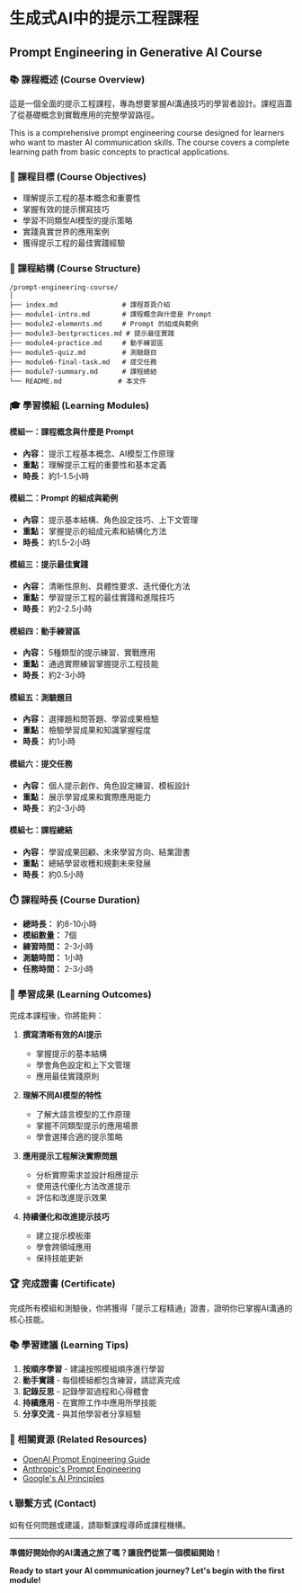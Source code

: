 # 生成式AI中的提示工程課程
## Prompt Engineering in Generative AI Course

### 📚 課程概述 (Course Overview)

這是一個全面的提示工程課程，專為想要掌握AI溝通技巧的學習者設計。課程涵蓋了從基礎概念到實戰應用的完整學習路徑。

This is a comprehensive prompt engineering course designed for learners who want to master AI communication skills. The course covers a complete learning path from basic concepts to practical applications.

### 🎯 課程目標 (Course Objectives)

- 理解提示工程的基本概念和重要性
- 掌握有效的提示撰寫技巧
- 學習不同類型AI模型的提示策略
- 實踐真實世界的應用案例
- 獲得提示工程的最佳實踐經驗

### 📖 課程結構 (Course Structure)

```
/prompt-engineering-course/
│
├── index.md                # 課程首頁介紹
├── module1-intro.md        # 課程概念與什麼是 Prompt
├── module2-elements.md     # Prompt 的組成與範例
├── module3-bestpractices.md # 提示最佳實踐
├── module4-practice.md     # 動手練習區
├── module5-quiz.md         # 測驗題目
├── module6-final-task.md   # 提交任務
├── module7-summary.md      # 課程總結
└── README.md              # 本文件
```

### 🎓 學習模組 (Learning Modules)

#### 模組一：課程概念與什麼是 Prompt
- **內容：** 提示工程基本概念、AI模型工作原理
- **重點：** 理解提示工程的重要性和基本定義
- **時長：** 約1-1.5小時

#### 模組二：Prompt 的組成與範例
- **內容：** 提示基本結構、角色設定技巧、上下文管理
- **重點：** 掌握提示的組成元素和結構化方法
- **時長：** 約1.5-2小時

#### 模組三：提示最佳實踐
- **內容：** 清晰性原則、具體性要求、迭代優化方法
- **重點：** 學習提示工程的最佳實踐和進階技巧
- **時長：** 約2-2.5小時

#### 模組四：動手練習區
- **內容：** 5種類型的提示練習、實戰應用
- **重點：** 通過實際練習掌握提示工程技能
- **時長：** 約2-3小時

#### 模組五：測驗題目
- **內容：** 選擇題和問答題、學習成果檢驗
- **重點：** 檢驗學習成果和知識掌握程度
- **時長：** 約1小時

#### 模組六：提交任務
- **內容：** 個人提示創作、角色設定練習、模板設計
- **重點：** 展示學習成果和實際應用能力
- **時長：** 約2-3小時

#### 模組七：課程總結
- **內容：** 學習成果回顧、未來學習方向、結業證書
- **重點：** 總結學習收穫和規劃未來發展
- **時長：** 約0.5小時

### ⏱️ 課程時長 (Course Duration)

- **總時長：** 約8-10小時
- **模組數量：** 7個
- **練習時間：** 2-3小時
- **測驗時間：** 1小時
- **任務時間：** 2-3小時

### 🎯 學習成果 (Learning Outcomes)

完成本課程後，你將能夠：

1. **撰寫清晰有效的AI提示**
   - 掌握提示的基本結構
   - 學會角色設定和上下文管理
   - 應用最佳實踐原則

2. **理解不同AI模型的特性**
   - 了解大語言模型的工作原理
   - 掌握不同類型提示的應用場景
   - 學會選擇合適的提示策略

3. **應用提示工程解決實際問題**
   - 分析實際需求並設計相應提示
   - 使用迭代優化方法改進提示
   - 評估和改進提示效果

4. **持續優化和改進提示技巧**
   - 建立提示模板庫
   - 學會跨領域應用
   - 保持技能更新

### 🏆 完成證書 (Certificate)

完成所有模組和測驗後，你將獲得「提示工程精通」證書，證明你已掌握AI溝通的核心技能。

### 📚 學習建議 (Learning Tips)

1. **按順序學習** - 建議按照模組順序進行學習
2. **動手實踐** - 每個模組都包含練習，請認真完成
3. **記錄反思** - 記錄學習過程和心得體會
4. **持續應用** - 在實際工作中應用所學技能
5. **分享交流** - 與其他學習者分享經驗

### 🔗 相關資源 (Related Resources)

- [OpenAI Prompt Engineering Guide](https://platform.openai.com/docs/guides/prompt-engineering)
- [Anthropic's Prompt Engineering](https://docs.anthropic.com/claude/docs/prompt-engineering)
- [Google's AI Principles](https://ai.google/responsibility/)

### 📞 聯繫方式 (Contact)

如有任何問題或建議，請聯繫課程導師或課程機構。

---

**準備好開始你的AI溝通之旅了嗎？讓我們從第一個模組開始！**

**Ready to start your AI communication journey? Let's begin with the first module!** 